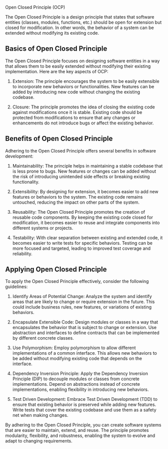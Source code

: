 Open Closed Principle (OCP)

The Open Closed Principle is a design principle that states that software entities (classes, modules, functions, etc.) should be open for extension but closed for modification. In other words, the behavior of a system can be extended without modifying its existing code.

## Basics of Open Closed Principle

The Open Closed Principle focuses on designing software entities in a way that allows them to be easily extended without modifying their existing implementation. Here are the key aspects of OCP:

1. Extension: The principle encourages the system to be easily extensible to incorporate new behaviors or functionalities. New features can be added by introducing new code without changing the existing codebase.

2. Closure: The principle promotes the idea of closing the existing code against modifications once it is stable. Existing code should be protected from modifications to ensure that any changes or enhancements do not introduce bugs or affect the existing behavior.

## Benefits of Open Closed Principle

Adhering to the Open Closed Principle offers several benefits in software development:

1. Maintainability: The principle helps in maintaining a stable codebase that is less prone to bugs. New features or changes can be added without the risk of introducing unintended side effects or breaking existing functionality.

2. Extensibility: By designing for extension, it becomes easier to add new features or behaviors to the system. The existing code remains untouched, reducing the impact on other parts of the system.

3. Reusability: The Open Closed Principle promotes the creation of reusable code components. By keeping the existing code closed for modification, it becomes easier to reuse and integrate components into different systems or projects.

4. Testability: With clear separation between existing and extended code, it becomes easier to write tests for specific behaviors. Testing can be more focused and targeted, leading to improved test coverage and reliability.

## Applying Open Closed Principle

To apply the Open Closed Principle effectively, consider the following guidelines:

1. Identify Areas of Potential Change: Analyze the system and identify areas that are likely to change or require extension in the future. This could include business rules, new features, or variations of existing behaviors.

2. Encapsulate Extensible Code: Design modules or classes in a way that encapsulates the behavior that is subject to change or extension. Use abstraction and interfaces to define contracts that can be implemented by different concrete classes.

3. Use Polymorphism: Employ polymorphism to allow different implementations of a common interface. This allows new behaviors to be added without modifying existing code that depends on the interface.

4. Dependency Inversion Principle: Apply the Dependency Inversion Principle (DIP) to decouple modules or classes from concrete implementations. Depend on abstractions instead of concrete implementations, enabling flexibility in introducing new behaviors.

5. Test Driven Development: Embrace Test Driven Development (TDD) to ensure that existing behavior is preserved while adding new features. Write tests that cover the existing codebase and use them as a safety net when making changes.

By adhering to the Open Closed Principle, you can create software systems that are easier to maintain, extend, and reuse. The principle promotes modularity, flexibility, and robustness, enabling the system to evolve and adapt to changing requirements.
